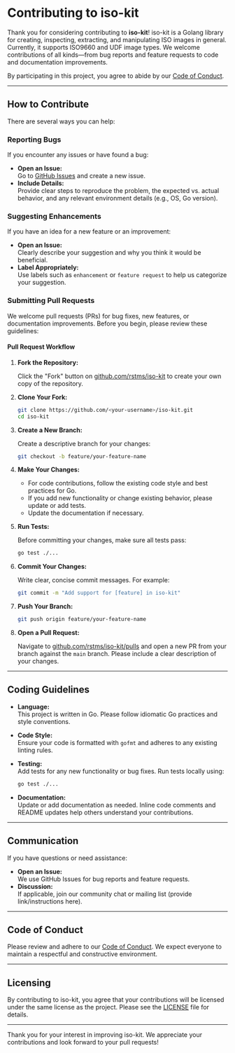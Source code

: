 # Contributing to iso-kit

Thank you for considering contributing to **iso-kit**! iso-kit is a Golang library for creating, inspecting, extracting, and manipulating ISO images in general. Currently, it supports ISO9660 and UDF image types. We welcome contributions of all kinds—from bug reports and feature requests to code and documentation improvements.

By participating in this project, you agree to abide by our [Code of Conduct](CODE_OF_CONDUCT.md).

---

## How to Contribute

There are several ways you can help:

### Reporting Bugs

If you encounter any issues or have found a bug:
- **Open an Issue:**  
  Go to [GitHub Issues](https://github.com/rstms/iso-kit/issues) and create a new issue.
- **Include Details:**  
  Provide clear steps to reproduce the problem, the expected vs. actual behavior, and any relevant environment details (e.g., OS, Go version).

### Suggesting Enhancements

If you have an idea for a new feature or an improvement:
- **Open an Issue:**  
  Clearly describe your suggestion and why you think it would be beneficial.
- **Label Appropriately:**  
  Use labels such as `enhancement` or `feature request` to help us categorize your suggestion.

### Submitting Pull Requests

We welcome pull requests (PRs) for bug fixes, new features, or documentation improvements. Before you begin, please review these guidelines:

#### Pull Request Workflow

1. **Fork the Repository:**

   Click the "Fork" button on [github.com/rstms/iso-kit](https://github.com/bgrewell/iso-kit) to create your own copy of the repository.

2. **Clone Your Fork:**

   ```bash
   git clone https://github.com/<your-username>/iso-kit.git
   cd iso-kit
   ```

3. **Create a New Branch:**

   Create a descriptive branch for your changes:

   ```bash
   git checkout -b feature/your-feature-name
   ```

4. **Make Your Changes:**

   - For code contributions, follow the existing code style and best practices for Go.
   - If you add new functionality or change existing behavior, please update or add tests.
   - Update the documentation if necessary.

5. **Run Tests:**

   Before committing your changes, make sure all tests pass:

   ```bash
   go test ./...
   ```

6. **Commit Your Changes:**

   Write clear, concise commit messages. For example:

   ```bash
   git commit -m "Add support for [feature] in iso-kit"
   ```

7. **Push Your Branch:**

   ```bash
   git push origin feature/your-feature-name
   ```

8. **Open a Pull Request:**

   Navigate to [github.com/rstms/iso-kit/pulls](https://github.com/bgrewell/iso-kit/pulls) and open a new PR from your branch against the `main` branch. Please include a clear description of your changes.

---

## Coding Guidelines

- **Language:**  
  This project is written in Go. Please follow idiomatic Go practices and style conventions.
  
- **Code Style:**  
  Ensure your code is formatted with `gofmt` and adheres to any existing linting rules.
  
- **Testing:**  
  Add tests for any new functionality or bug fixes. Run tests locally using:
  ```bash
  go test ./...
  ```

- **Documentation:**  
  Update or add documentation as needed. Inline code comments and README updates help others understand your contributions.

---

## Communication

If you have questions or need assistance:
- **Open an Issue:**  
  We use GitHub Issues for bug reports and feature requests.
- **Discussion:**  
  If applicable, join our community chat or mailing list (provide link/instructions here).

---

## Code of Conduct

Please review and adhere to our [Code of Conduct](CODE_OF_CONDUCT.md). We expect everyone to maintain a respectful and constructive environment.

---

## Licensing

By contributing to iso-kit, you agree that your contributions will be licensed under the same license as the project. Please see the [LICENSE](LICENSE) file for details.

---

Thank you for your interest in improving iso-kit. We appreciate your contributions and look forward to your pull requests!
